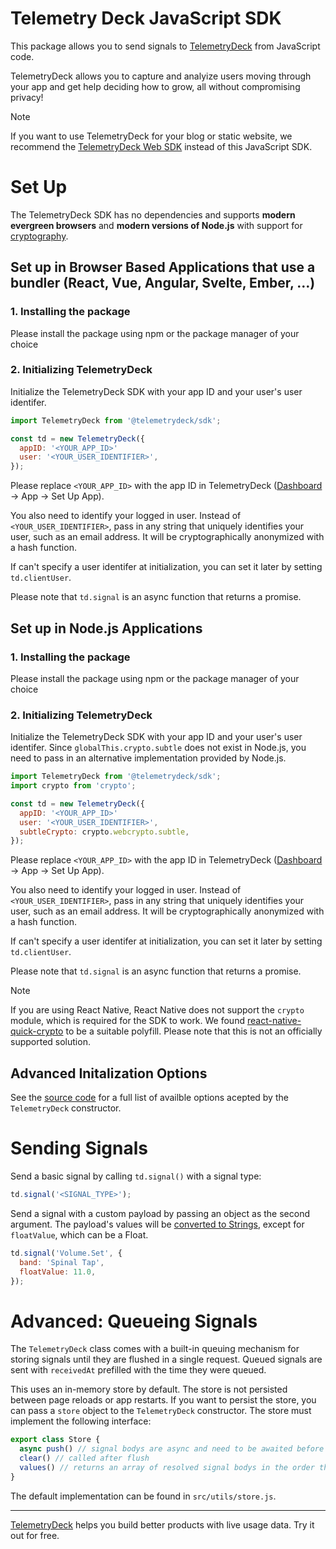 # Telemetry Deck JavaScript SDK

This package allows you to send signals to [TelemetryDeck](https://telemetrydeck.com) from JavaScript code.

TelemetryDeck allows you to capture and analyize users moving through your app and get help deciding how to grow, all without compromising privacy!

> [!NOTE]  
> If you want to use TelemetryDeck for your blog or static website, we recommend the [TelemetryDeck Web SDK](https://github.com/TelemetryDeck/WebSDK) instead of this JavaScript SDK.

# Set Up

The TelemetryDeck SDK has no dependencies and supports **modern evergreen browsers** and **modern versions of Node.js** with support for [cryptography](https://caniuse.com/cryptography).

## Set up in Browser Based Applications that use a bundler (React, Vue, Angular, Svelte, Ember, …)

### 1. Installing the package

Please install the package using npm or the package manager of your choice

### 2. Initializing TelemetryDeck

Initialize the TelemetryDeck SDK with your app ID and your user's user identifer.

```javascript
import TelemetryDeck from '@telemetrydeck/sdk';

const td = new TelemetryDeck({
  appID: '<YOUR_APP_ID>'
  user: '<YOUR_USER_IDENTIFIER>',
});
```

Please replace `<YOUR_APP_ID>` with the app ID in TelemetryDeck ([Dashboard](https://dashboard.telemetrydeck.com) -> App -> Set Up App).

You also need to identify your logged in user. Instead of `<YOUR_USER_IDENTIFIER>`, pass in any string that uniquely identifies your user, such as an email address. It will be cryptographically anonymized with a hash function.

If can't specify a user identifer at initialization, you can set it later by setting `td.clientUser`.

Please note that `td.signal` is an async function that returns a promise.

## Set up in Node.js Applications

### 1. Installing the package

Please install the package using npm or the package manager of your choice

### 2. Initializing TelemetryDeck

Initialize the TelemetryDeck SDK with your app ID and your user's user identifer. Since `globalThis.crypto.subtle` does not exist in Node.js, you need to pass in an alternative implementation provided by Node.js.

```javascript
import TelemetryDeck from '@telemetrydeck/sdk';
import crypto from 'crypto';

const td = new TelemetryDeck({
  appID: '<YOUR_APP_ID>'
  user: '<YOUR_USER_IDENTIFIER>',
  subtleCrypto: crypto.webcrypto.subtle,
});
```

Please replace `<YOUR_APP_ID>` with the app ID in TelemetryDeck ([Dashboard](https://dashboard.telemetrydeck.com) -> App -> Set Up App).

You also need to identify your logged in user. Instead of `<YOUR_USER_IDENTIFIER>`, pass in any string that uniquely identifies your user, such as an email address. It will be cryptographically anonymized with a hash function.

If can't specify a user identifer at initialization, you can set it later by setting `td.clientUser`.

Please note that `td.signal` is an async function that returns a promise.

> [!NOTE]  
> If you are using React Native, React Native does not support the `crypto` module, which is required for the SDK to work. We found [react-native-quick-crypto](https://github.com/margelo/react-native-quick-crypto) to be a suitable polyfill. Please note that this is not an officially supported solution.

## Advanced Initalization Options

See the [source code](./src/telemetrydeck.js#L6-L17) for a full list of availble options acepted by the `TelemetryDeck` constructor.

# Sending Signals

Send a basic signal by calling `td.signal()` with a signal type:

```javascript
td.signal('<SIGNAL_TYPE>');
```

Send a signal with a custom payload by passing an object as the second argument. The payload's values will be [converted to Strings](./src/tests/store.test.js.js#L278-L310), except for `floatValue`, which can be a Float.

```javascript
td.signal('Volume.Set', {
  band: 'Spinal Tap',
  floatValue: 11.0,
});
```

# Advanced: Queueing Signals

The `TelemetryDeck` class comes with a built-in queuing mechanism for storing signals until they are flushed in a single request. Queued signals are sent with `receivedAt` prefilled with the time they were queued.

This uses an in-memory store by default. The store is not persisted between page reloads or app restarts. If you want to persist the store, you can pass a `store` object to the `TelemetryDeck` constructor. The store must implement the following interface:

```javascript
export class Store {
  async push() // signal bodys are async and need to be awaited before stored
  clear() // called after flush
  values() // returns an array of resolved signal bodys in the order they were pushed
}
```

The default implementation can be found in `src/utils/store.js`.

---

[TelemetryDeck](https://telemetrydeck.com?source=github) helps you build better products with live usage data. Try it out for free.
